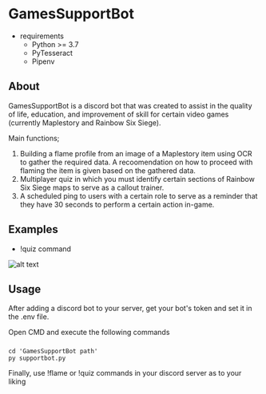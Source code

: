 GamesSupportBot
========================


  - requirements
    - Python >= 3.7
    - PyTesseract
    - Pipenv

 
About 
------------
  GamesSupportBot is a discord bot that was created to assist in the quality of life, education, and improvement of skill for certain video games (currently Maplestory and 
  Rainbow Six Siege).
  
  Main functions;
  1. Building a flame profile from an image of a Maplestory item using OCR to gather the required data. 
    A recoomendation on how to proceed with flaming the item is given based on the gathered data.
  2. Multiplayer quiz in which you must identify certain sections of Rainbow Six Siege maps to serve as a callout trainer.
  3. A scheduled ping to users with a certain role to serve as a reminder that they have 30 seconds to perform a certain action in-game.

Examples
-----------------------

  
  - !quiz command
  
  ![alt text](https://github.com/ImranAgraw/GamesSupportBot/blob/main/quiz.png?raw=true)
 
  
Usage
-----------------------
After adding a discord bot to your server, get your bot's token and set it in the .env file.
 
Open CMD and execute the following commands
 ###
    cd 'GamesSupportBot path'
    py supportbot.py
    
 Finally, use !flame or !quiz commands in your discord server as to your liking
    
